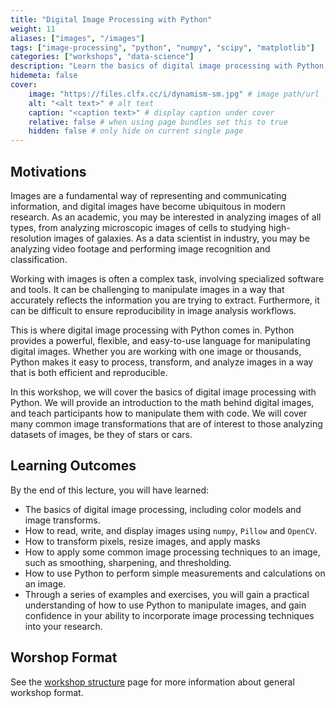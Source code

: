 ```yaml
---
title: "Digital Image Processing with Python"
weight: 11
aliases: ["images", "/images"]
tags: ["image-processing", "python", "numpy", "scipy", "matplotlib"]
categories: ["workshops", "data-science"]
description: "Learn the basics of digital image processing with Python, including the math behind images and common transformations."
hidemeta: false
cover:
    image: "https://files.clfx.cc/i/dynamism-sm.jpg" # image path/url
    alt: "<alt text>" # alt text
    caption: "<caption text>" # display caption under cover
    relative: false # when using page bundles set this to true
    hidden: false # only hide on current single page
---
```



## Motivations
Images are a fundamental way of representing and communicating information, and digital images have become ubiquitous in modern research.
As an academic, you may be interested in analyzing images of all types, from analyzing microscopic images of cells to studying high-resolution images of galaxies.
As a data scientist in industry, you may be analyzing video footage and performing image recognition and classification.

Working with images is often a complex task, involving specialized software and tools.
It can be challenging to manipulate images in a way that accurately reflects the information you are trying to extract.
Furthermore, it can be difficult to ensure reproducibility in image analysis workflows.

This is where digital image processing with Python comes in.
Python provides a powerful, flexible, and easy-to-use language for manipulating digital images.
Whether you are working with one image or thousands, Python makes it easy to process, transform, and analyze images in a way that is both efficient and reproducible.

In this workshop, we will cover the basics of digital image processing with Python.
We will provide an introduction to the math behind digital images, and teach participants how to manipulate them with code.
We will cover many common image transformations that are of interest to those analyzing datasets of images, be they of stars or cars.


## Learning Outcomes
By the end of this lecture, you will have learned:

- The basics of digital image processing, including color models and image transforms.
- How to read, write, and display images using `numpy`, `Pillow` and `OpenCV`.
- How to transform pixels, resize images, and apply masks
- How to apply some common image processing techniques to an image, such as smoothing, sharpening, and thresholding.
- How to use Python to perform simple measurements and calculations on an image.
- Through a series of examples and exercises, you will gain a practical understanding of how to use Python to manipulate images, and gain confidence in your ability to incorporate image processing techniques into your research.

## Worshop Format

See the [workshop structure](/workshops/info) page for more information about general workshop format.